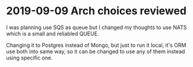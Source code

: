 # 2019-09-09 Arch choices reviewed

I was planning use SQS as queue but I changed my thoughts to use NATS which is a small and reliabled QUEUE.

Changing it to Postgres instead of Mongo, but just to run it local, it's ORM use both into same way, so it can be changed to use any of them instead using specific one.
